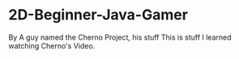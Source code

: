 # 2D-Beginner-Java-Gamer
By A guy named the Cherno Project, his stuff
This is stuff I learned watching Cherno's Video.
